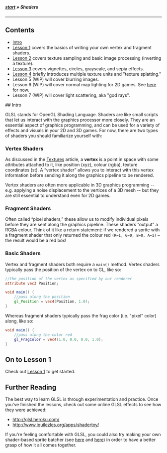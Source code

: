 ##### [start](https://github.com/mattdesl/lwjgl-basics/wiki) » Shaders
***

## Contents 

  * [Intro](#Intro)
  * [Lesson 1](ShaderLesson1) covers the basics of writing your own vertex and fragment shaders.
  * [Lesson 2](ShaderLesson2) covers texture sampling and basic image processing (inverting a texture).
  * [Lesson 3](ShaderLesson3) covers vignettes, circles, grayscale, and sepia effects.
  * [Lesson 4](ShaderLesson4) briefly introduces multiple texture units and "texture splatting."
  * Lesson 5 (WIP) will cover blurring images.
  * Lesson 6 (WIP) will cover normal map lighting for 2D games. See [here](http://www.java-gaming.org/topics/glsl-using-normal-maps-to-illuminate-a-2d-texture-libgdx/27516/view.html) for now.
  * Lesson 7 (WIP) will cover light scattering, aka "god rays".


<a name="Intro" />
## Intro

GLSL stands for OpenGL Shading Language. Shaders are like small scripts that let us interact with the graphics processor more closely. They are an essential aspect of graphics programming, and can be used for a variety of effects and visuals in your 2D and 3D games. For now, there are two types of shaders you should familiarize yourself with:

### Vertex Shaders

As discussed in the [Textures](https://github.com/mattdesl/lwjgl-basics/wiki/Textures) article, a **vertex** is a point in space with some attributes attached to it, like position (xyz), colour (rgba), texture coordinates (st). A “vertex shader” allows you to interact with this vertex information before sending it along the graphics pipeline to be rendered.

Vertex shaders are often more applicable in 3D graphics programming -- e.g. applying a noise displacement to the vertices of a 3D mesh -- but they are still essential to understand even for 2D games.

### Fragment Shaders

Often called “pixel shaders,” these allow us to modify individual pixels before they are sent along the graphics pipeline. These shaders “output” a RGBA colour. Think of it like a return statement: if we rendered a sprite with a fragment shader that only returned the colour red `(R=1, G=0, B=0, A=1)` – the result would be a red box! 

### Basic Shaders

Vertex and fragment shaders both require a `main()` method. Vertex shaders typically pass the position of the vertex on to GL, like so:

```glsl
//the position of the vertex as specified by our renderer
attribute vec3 Position;

void main() {
    //pass along the position
    gl_Position = vec4(Position, 1.0);
}
```

Whereas fragment shaders typically pass the frag color (i.e. "pixel" color) along, like so:
```glsl
void main() {
    //pass along the color red
    gl_FragColor = vec4(1.0, 0.0, 0.0, 1.0);
}
```

## On to Lesson 1

Check out [Lesson 1](ShaderLesson1) to get started.

## Further Reading

The best way to learn GLSL is through experimentation and practice. Once you've finished the lessons, check out some online GLSL effects to see how they were achieved:

- http://glsl.heroku.com/
- http://www.iquilezles.org/apps/shadertoy/

If you're feeling comfortable with GLSL, you could also try making your own shader-based sprite batcher (see [here](https://github.com/mattdesl/lwjgl-basics/wiki/ShaderProgram-Utility) and [here](https://github.com/mattdesl/lwjgl-basics/wiki/SpriteBatch)) in order to have a better grasp of how it all comes together.